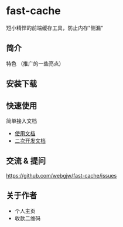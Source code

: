 # fast-cache
短小精悍的前端缓存工具，防止内存"侧漏"

## 简介

特色 （推广的一些亮点）

## 安装下载

## 快速使用

简单接入文档

- [使用文档](./doc/use/README.md)
- [二次开发文档](./doc/dev/README.md)

## 交流 & 提问

https://github.com/webgjw/fast-cache/issues

## 关于作者

- 个人主页
- 收款二维码